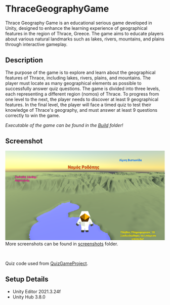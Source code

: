 # ThraceGeographyGame
Thrace Geography Game is an educational serious game developed in Unity, designed to enhance the learning experience of geographical features in the region of Thrace, Greece. The game aims to educate players about various natural landmarks such as lakes, rivers, mountains, and plains through interactive gameplay.

## Description
The purpose of the game is to explore and learn about the geographical features of Thrace, including lakes, rivers, plains, and mountains. The player must locate as many geographical elements as possible to successfully answer quiz questions. The game is divided into three levels, each representing a different region (nomos) of Thrace. To progress from one level to the next, the player needs to discover at least 9 geographical features. In the final level, the player will face a timed quiz to test their knowledge of Thrace's geography, and must answer at least 9 questions correctly to win the game.

*Executable of the game can be found in the [Build](https://github.com/GeorgiaKt/ThraceGeographyGame/tree/main/Build) folder!*

## Screenshot
![](https://github.com/GeorgiaKt/ThraceGeographyGame/blob/main/screenshots/Screenshot_2.png)
More screenshots can be found in [screenshots](https://github.com/GeorgiaKt/ThraceGeographyGame/tree/main/screenshots) folder.

<br />

Quiz code used from [QuizGameProject](https://github.com/WatchFindDo/QuizGameProject).

## Setup Details
- Unity Editor 2021.3.24f
- Unity Hub 3.8.0
